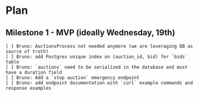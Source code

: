 # Plan

## Milestone 1 - MVP (ideally Wednesday, 19th)

    [ ] Bruno: AuctionsProcess not needed anymore (we are leveraging DB as source of truth)
    [ ] Bruno: add Postgres unique index on (auction_id, bid) for `bids` table
    [ ] Bruno: `auctions` need to be serialized in the database and must have a duration field
    [ ] Bruno: Add a `stop auction` emergency endpoint
    [ ] Bruno: add endpoint documentation with `curl` example commands and response examples